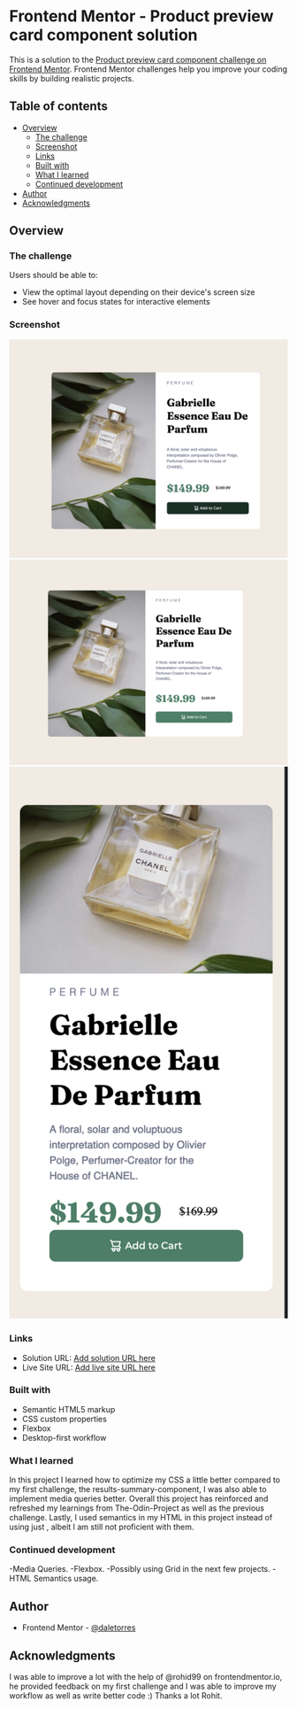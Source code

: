 # Frontend Mentor - Product preview card component solution

This is a solution to the [Product preview card component challenge on Frontend Mentor](https://www.frontendmentor.io/challenges/product-preview-card-component-GO7UmttRfa). Frontend Mentor challenges help you improve your coding skills by building realistic projects. 

## Table of contents

- [Overview](#overview)
  - [The challenge](#the-challenge)
  - [Screenshot](#screenshot)
  - [Links](#links)
  - [Built with](#built-with)
  - [What I learned](#what-i-learned)
  - [Continued development](#continued-development)
- [Author](#author)
- [Acknowledgments](#acknowledgments)


## Overview

### The challenge

Users should be able to:

- View the optimal layout depending on their device's screen size
- See hover and focus states for interactive elements

### Screenshot

![](./screen-shots/active-state.png)
![](./screen-shots/desktop-view.png)
![](./screen-shots/mobile-view.png)


### Links

- Solution URL: [Add solution URL here](https://your-solution-url.com)
- Live Site URL: [Add live site URL here](https://your-live-site-url.com)

### Built with
- Semantic HTML5 markup
- CSS custom properties
- Flexbox
- Desktop-first workflow

### What I learned

In this project I learned how to optimize my CSS a little better compared to my first challenge, the results-summary-component, I was also
able to implement media queries better. Overall this project has reinforced and refreshed my learnings from The-Odin-Project as well as the previous challenge. Lastly, I used semantics in my HTML in this project instead of using just <divs>, albeit I am still not proficient with them.

### Continued development

-Media Queries.
-Flexbox.
-Possibly using Grid in the next few projects.
-HTML Semantics usage.

## Author
- Frontend Mentor - [@daletorres](https://www.frontendmentor.io/profile/daletorres)

## Acknowledgments

I was able to improve a lot with the help of @rohid99 on frontendmentor.io, he provided feedback on my first challenge and I was able to improve my workflow as well as write better code :) Thanks a lot Rohit.